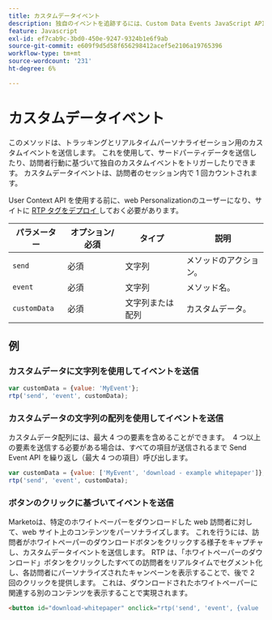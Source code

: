 ```yaml
---
title: カスタムデータイベント
description: 独自のイベントを追跡するには、Custom Data Events JavaScript API を使用します。
feature: Javascript
exl-id: ef7cab9c-3bd0-450e-9247-9324b1e6f9ab
source-git-commit: e609f9d5d58f656298412acef5e2106a19765396
workflow-type: tm+mt
source-wordcount: '231'
ht-degree: 6%

---
```


# カスタムデータイベント

このメソッドは、トラッキングとリアルタイムパーソナライゼーション用のカスタムイベントを送信します。 これを使用して、サードパーティデータを送信したり、訪問者行動に基づいて独自のカスタムイベントをトリガーしたりできます。 カスタムデータイベントは、訪問者のセッション内で 1 回カウントされます。

User Context API を使用する前に、web Personalizationのユーザーになり、サイトに [RTP タグをデプロイ ](https://experienceleague.adobe.com/en/docs/marketo/using/product-docs/web-personalization/rtp-tag-implementation/deploy-the-rtp-javascript) しておく必要があります。

| パラメーター | オプション/必須 | タイプ | 説明 |
|---|---|---|---|
| `send` | 必須 | 文字列 | メソッドのアクション。 |
| `event` | 必須 | 文字列 | メソッド名。 |
| `customData` | 必須 | 文字列または配列 | カスタムデータ。 |

## 例

### カスタムデータに文字列を使用してイベントを送信

```javascript
var customData = {value: 'MyEvent'};
rtp('send', 'event', customData);
```

### カスタムデータの文字列の配列を使用してイベントを送信

カスタムデータ配列には、最大 4 つの要素を含めることができます。  4 つ以上の要素を送信する必要がある場合は、すべての項目が送信されるまで Send Event API を繰り返し（最大 4 つの項目）呼び出します。

```javascript
var customData = {value: ['MyEvent', 'download - example whitepaper']};
rtp('send', 'event', customData);
```

### ボタンのクリックに基づいてイベントを送信

Marketoは、特定のホワイトペーパーをダウンロードした web 訪問者に対して、web サイト上のコンテンツをパーソナライズします。 これを行うには、訪問者がホワイトペーパーのダウンロードボタンをクリックする様子をキャプチャし、カスタムデータイベントを送信します。 RTP は、「ホワイトペーパーのダウンロード」ボタンをクリックしたすべての訪問者をリアルタイムでセグメント化し、各訪問者にパーソナライズされたキャンペーンを表示することで、後で 2 回のクリックを提供します。 これは、ダウンロードされたホワイトペーパーに関連する別のコンテンツを表示することで実現されます。

```html
<button id="download-whitepaper" onclick="rtp('send', 'event', {value :'download - example whitepaper'})">Download</button>
```
